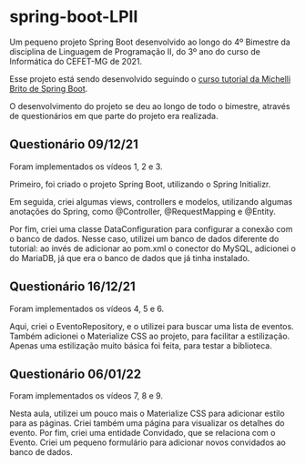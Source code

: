 # spring-boot-LPII

Um pequeno projeto Spring Boot desenvolvido ao longo do 4º Bimestre da disciplina de Linguagem de Programação II, do 3º ano do curso de Informática do CEFET-MG de 2021.

Esse projeto está sendo desenvolvido seguindo o [curso tutorial da Michelli Brito de Spring Boot](https://www.youtube.com/playlist?list=PL8iIphQOyG-DHLpEx1TPItqJamy08fs1D).

O desenvolvimento do projeto se deu ao longo de todo o bimestre, através de questionários em que parte do projeto era realizada.

## Questionário 09/12/21
Foram implementados os vídeos 1, 2 e 3.

Primeiro, foi criado o projeto Spring Boot, utilizando o Spring Initializr.

Em seguida, criei algumas views, controllers e modelos, utilizando algumas anotações do Spring, como @Controller, @RequestMapping e @Entity.

Por fim, criei uma classe DataConfiguration para configurar a conexão com o banco de dados. Nesse caso, utilizei um banco de dados diferente do tutorial: ao invés de adicionar ao pom.xml o conector do MySQL, adicionei o do MariaDB, já que era o banco de dados que já tinha instalado.

## Questionário 16/12/21
Foram implementados os vídeos 4, 5 e 6.

Aqui, criei o EventoRepository, e o utilizei para buscar uma lista de eventos. Também adicionei o Materialize CSS ao projeto, para facilitar a estilização. Apenas uma estilização muito básica foi feita, para testar a biblioteca.

## Questionário 06/01/22
Foram implementados os vídeos 7, 8 e 9.

Nesta aula, utilizei um pouco mais o Materialize CSS para adicionar estilo para as páginas. Criei também uma página para visualizar os detalhes do evento. Por fim, criei uma entidade Convidado, que se relaciona com o Evento. Criei um pequeno formulário para adicionar novos convidados ao banco de dados.